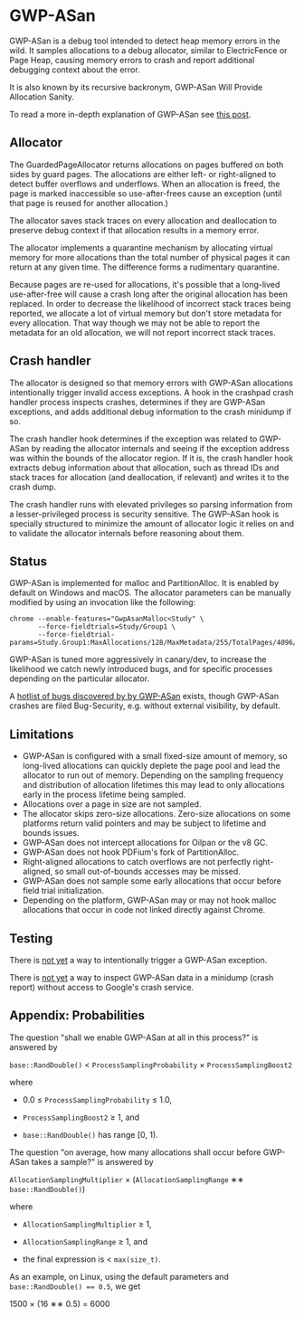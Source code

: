 # GWP-ASan

GWP-ASan is a debug tool intended to detect heap memory errors in the wild. It
samples allocations to a debug allocator, similar to ElectricFence or Page Heap,
causing memory errors to crash and report additional debugging context about
the error.

It is also known by its recursive backronym, GWP-ASan Will Provide Allocation
Sanity.

To read a more in-depth explanation of GWP-ASan see [this
post](https://www.chromium.org/Home/chromium-security/articles/gwp-asan).

## Allocator

The GuardedPageAllocator returns allocations on pages buffered on both sides by
guard pages. The allocations are either left- or right-aligned to detect buffer
overflows and underflows. When an allocation is freed, the page is marked
inaccessible so use-after-frees cause an exception (until that page is reused
for another allocation.)

The allocator saves stack traces on every allocation and deallocation to
preserve debug context if that allocation results in a memory error.

The allocator implements a quarantine mechanism by allocating virtual memory for
more allocations than the total number of physical pages it can return at any
given time. The difference forms a rudimentary quarantine.

Because pages are re-used for allocations, it's possible that a long-lived
use-after-free will cause a crash long after the original allocation has been
replaced. In order to decrease the likelihood of incorrect stack traces being
reported, we allocate a lot of virtual memory but don't store metadata for every
allocation. That way though we may not be able to report the metadata for an old
allocation, we will not report incorrect stack traces.

## Crash handler

The allocator is designed so that memory errors with GWP-ASan allocations
intentionally trigger invalid access exceptions. A hook in the crashpad crash
handler process inspects crashes, determines if they are GWP-ASan exceptions,
and adds additional debug information to the crash minidump if so.

The crash handler hook determines if the exception was related to GWP-ASan by
reading the allocator internals and seeing if the exception address was within
the bounds of the allocator region. If it is, the crash handler hook extracts
debug information about that allocation, such as thread IDs and stack traces
for allocation (and deallocation, if relevant) and writes it to the crash dump.

The crash handler runs with elevated privileges so parsing information from a
lesser-privileged process is security sensitive. The GWP-ASan hook is specially
structured to minimize the amount of allocator logic it relies on and to
validate the allocator internals before reasoning about them.

## Status

GWP-ASan is implemented for malloc and PartitionAlloc. It is enabled by default
on Windows and macOS. The allocator parameters can be manually modified by using
an invocation like the following:

```shell
chrome --enable-features="GwpAsanMalloc<Study" \
       --force-fieldtrials=Study/Group1 \
       --force-fieldtrial-params=Study.Group1:MaxAllocations/128/MaxMetadata/255/TotalPages/4096/AllocationSamplingFrequency/1000/ProcessSamplingProbability/1.0
```

GWP-ASan is tuned more aggressively in canary/dev, to increase the likelihood we
catch newly introduced bugs, and for specific processes depending on the
particular allocator.

A [hotlist of bugs discovered by by GWP-ASan](https://bugs.chromium.org/p/chromium/issues/list?can=1&q=Hotlist%3DGWP-ASan)
exists, though GWP-ASan crashes are filed Bug-Security, e.g. without external
visibility, by default.

## Limitations

- GWP-ASan is configured with a small fixed-size amount of memory, so
  long-lived allocations can quickly deplete the page pool and lead the
  allocator to run out of memory. Depending on the sampling frequency and
  distribution of allocation lifetimes this may lead to only allocations early
  in the process lifetime being sampled.
- Allocations over a page in size are not sampled.
- The allocator skips zero-size allocations. Zero-size allocations on some
  platforms return valid pointers and may be subject to lifetime and bounds
  issues.
- GWP-ASan does not intercept allocations for Oilpan or the v8 GC.
- GWP-ASan does not hook PDFium's fork of PartitionAlloc.
- Right-aligned allocations to catch overflows are not perfectly right-aligned,
  so small out-of-bounds accesses may be missed.
- GWP-ASan does not sample some early allocations that occur before field trial
  initialization.
- Depending on the platform, GWP-ASan may or may not hook malloc allocations
  that occur in code not linked directly against Chrome.

## Testing

There is [not yet](https://crbug.com/910751) a way to intentionally trigger a
GWP-ASan exception.

There is [not yet](https://crbug.com/910749) a way to inspect GWP-ASan data in
a minidump (crash report) without access to Google's crash service.

## Appendix: Probabilities

The question "shall we enable GWP-ASan at all in this process?" is
answered by

`base::RandDouble()` &lt; `ProcessSamplingProbability` &times;
`ProcessSamplingBoost2`

where

*   0.0 &le; `ProcessSamplingProbability` &le; 1.0,

*   `ProcessSamplingBoost2` &ge; 1, and

*   `base::RandDouble()` has range [0, 1).

The question "on average, how many allocations shall occur before
GWP-ASan takes a sample?" is answered by

`AllocationSamplingMultiplier` &times; (`AllocationSamplingRange`
&lowast;&lowast; `base::RandDouble()`)

where

*   `AllocationSamplingMultiplier` &ge; 1,

*   `AllocationSamplingRange` &ge; 1, and

*   the final expression is &lt; `max(size_t)`.

As an example, on Linux, using the default parameters and
`base::RandDouble() == 0.5`, we get

1500 &times; (16 &lowast;&lowast; 0.5) = 6000
